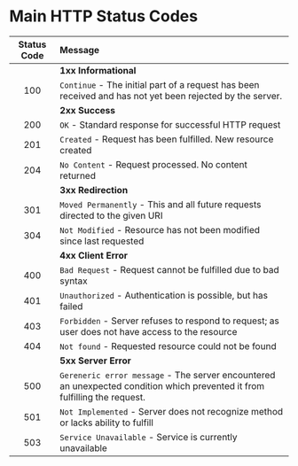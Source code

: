 # Main HTTP Status Codes

| Status Code | Message |
| :---------: | :------ |
| | **1xx Informational** |
| 100 | `Continue` - The initial part of a request has been received and has not yet been rejected by the server.|
| | **2xx Success**             |
| 200 | `OK` - Standard response for successful HTTP request |
| 201| `Created` - Request has been fulfilled. New resource created |
| 204 | `No Content` - Request processed. No content returned |
| | **3xx Redirection** |
| 301 | `Moved Permanently` - This and all future requests directed to the given URI |
| 304 | `Not Modified` - Resource has not been modified since last requested |
| | **4xx Client Error** |
| 400 | `Bad Request` - Request cannot be fulfilled due to bad syntax |
| 401 | `Unauthorized` - Authentication is possible, but has failed | 
| 403 | `Forbidden` - Server refuses to respond to request; as user does not have access to the resource |
| 404 | `Not found` - Requested resource could not be found |
| | **5xx Server Error** |
| 500 | `Gereneric error message` - The server encountered an unexpected condition which prevented it from fulfilling the request.|
| 501 | `Not Implemented` - Server does not recognize method or lacks ability to fulfill |
| 503 | `Service Unavailable` - Service is currently unavailable |
